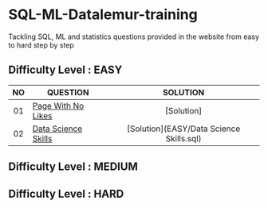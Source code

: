 # SQL-ML-Datalemur-training
Tackling SQL, ML and statistics questions provided in the website from easy to hard step by step

## Difficulty Level : EASY

| NO | QUESTION | SOLUTION |
|:------:|------------|:---------:|
| 01 | [Page With No Likes](https://datalemur.com/questions/sql-page-with-no-likes) | [Solution]
| 02 | [Data Science Skills](https://datalemur.com/questions/matching-skills) | [Solution](EASY/Data Science Skills.sql)


## Difficulty Level : MEDIUM


## Difficulty Level : HARD
